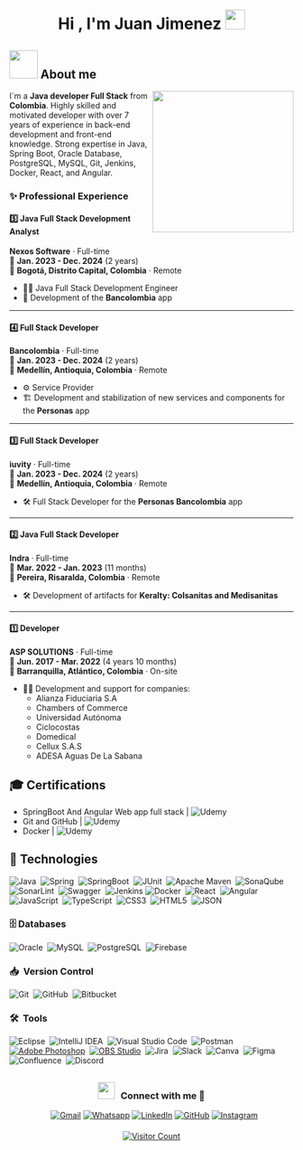 <h1 align="center"><b>Hi , I'm Juan Jimenez </b><img src="https://media.giphy.com/media/hvRJCLFzcasrR4ia7z/giphy.gif" width="35"></h1>

## <picture><img src = "https://github.com/7oSkaaa/7oSkaaa/blob/main/Images/about_me.gif?raw=true" width = 50px></picture> About me

<picture> <img align="right" src="https://github.com/7oSkaaa/7oSkaaa/blob/main/Images/Right_Side.gif?raw=true" width = 250px></picture>
I´m a **Java developer Full Stack** from **Colombia**. Highly skilled and motivated developer with over 7 years of experience in back-end development and front-end knowledge. Strong expertise in Java, Spring Boot, Oracle Database, PostgreSQL, MySQL, Git, Jenkins, Docker, React, and Angular.

### ✨ **Professional Experience**

#### 5️⃣ **Java Full Stack Development Analyst**
**Nexos Software** · Full-time  
📅 **Jan. 2023 - Dec. 2024** (2 years)  
📍 **Bogotá, Distrito Capital, Colombia** · Remote  

- 🧑‍💻 Java Full Stack Development Engineer
- 📲 Development of the **Bancolombia** app

---

#### 4️⃣ **Full Stack Developer**
**Bancolombia** · Full-time  
📅 **Jan. 2023 - Dec. 2024** (2 years)  
📍 **Medellín, Antioquia, Colombia** · Remote  

- ⚙️ Service Provider
- 🏗️ Development and stabilization of new services and components for the **Personas** app

---

#### 3️⃣ **Full Stack Developer**
**iuvity** · Full-time  
📅 **Jan. 2023 - Dec. 2024** (2 years)  
📍 **Medellín, Antioquia, Colombia** · Remote  

- 🛠️ Full Stack Developer for the **Personas Bancolombia** app

---

#### 2️⃣ **Java Full Stack Developer**
**Indra** · Full-time  
📅 **Mar. 2022 - Jan. 2023** (11 months)  
📍 **Pereira, Risaralda, Colombia** · Remote  

- 🛠️ Development of artifacts for **Keralty: Colsanitas and Medisanitas**

---

#### 1️⃣ **Developer**
**ASP SOLUTIONS** · Full-time  
📅 **Jun. 2017 - Mar. 2022** (4 years 10 months)  
📍 **Barranquilla, Atlántico, Colombia** · On-site  

- 👨‍💻 Development and support for companies:
  - Alianza Fiduciaria S.A
  - Chambers of Commerce
  - Universidad Autónoma
  - Ciclocostas
  - Domedical
  - Cellux S.A.S
  - ADESA Aguas De La Sabana

## 	🎓 Certifications
- SpringBoot And Angular Web app full stack | ![Udemy](https://img.shields.io/badge/Udemy-8c37db?style=for-the-badge&logo=Udemy&logoColor=white)&nbsp;
- Git and GitHub | ![Udemy](https://img.shields.io/badge/Udemy-8c37db?style=for-the-badge&logo=Udemy&logoColor=white)&nbsp;
- Docker | ![Udemy](https://img.shields.io/badge/Udemy-8c37db?style=for-the-badge&logo=Udemy&logoColor=white)&nbsp;

## :rocket: Technologies
![Java](https://img.shields.io/badge/java-%23ED8B00.svg?style=for-the-badge&logo=java&logoColor=white)&nbsp;
![Spring](https://img.shields.io/badge/spring-%236DB33F.svg?style=for-the-badge&logo=spring&logoColor=white)&nbsp;
![SpringBoot](https://img.shields.io/badge/spring%20boot-6DB33F.svg?style=for-the-badge&logo=springboot&logoColor=white)&nbsp;
![JUnit](https://img.shields.io/badge/junit-25A162.svg?style=for-the-badge&logo=junit5&logoColor=white)&nbsp;
![Apache Maven](https://img.shields.io/badge/Apache%20Maven-C71A36?style=for-the-badge&logo=Apache%20Maven&logoColor=white)&nbsp;
![SonaQube](https://img.shields.io/badge/SonarQube-CB2029?style=for-the-badge&logo=SonarQube&logoColor=white)&nbsp;
![SonarLint](https://img.shields.io/badge/SonarLint-CB2029?style=for-the-badge&logo=SONARLINT&logoColor=white)&nbsp;
![Swagger](https://img.shields.io/badge/-Swagger-%23Clojure?style=for-the-badge&logo=swagger&logoColor=white)&nbsp;
![Jenkins](https://img.shields.io/badge/jenkins-%232C5263.svg?style=for-the-badge&logo=jenkins&logoColor=white)
![Docker](https://img.shields.io/badge/Docker-2CA5E0?style=for-the-badge&logo=docker&logoColor=white)&nbsp;
![React](https://img.shields.io/badge/react-%2320232a.svg?style=for-the-badge&logo=react&logoColor=%2361DAFB)&nbsp;
![Angular](https://img.shields.io/badge/angular%20-%23DD0031.svg?&style=for-the-badge&logo=angular&logoColor=white&labelColor=101010)&nbsp;
![JavaScript](https://img.shields.io/badge/javascript-%23323330.svg?style=for-the-badge&logo=javascript&logoColor=%23F7DF1E)&nbsp;
![TypeScript](https://img.shields.io/badge/TypeScript-blue?style=for-the-badge&logo=TypeScript&logoColor=white)&nbsp;
![CSS3](https://img.shields.io/badge/CSS%20-%231572B6.svg?style=for-the-badge&logo=css3&logoColor=white)&nbsp;
![HTML5](https://img.shields.io/badge/html5-%23E34F26.svg?style=for-the-badge&logo=html5&logoColor=white)&nbsp;
![JSON](https://img.shields.io/badge/json-5E5C5C?style=for-the-badge&logo=json&logoColor=white)&nbsp;



### 🗄️ Databases
![Oracle](https://img.shields.io/badge/Oracle-C71A36?style=for-the-badge&logoColor=white)&nbsp;
![MySQL](https://img.shields.io/badge/MySQL-00000F?style=for-the-badge&logo=mysql&logoColor=white)&nbsp;
![PostgreSQL](https://img.shields.io/badge/-PostgresSQL-blue?style=for-the-badge&logo=PostgreSQL&logoColor=white)&nbsp;
![Firebase](https://img.shields.io/badge/firebase-ffca28?style=for-the-badge&logo=firebase&logoColor=black)&nbsp;


### 📥 &nbsp;Version Control
![Git](https://img.shields.io/badge/git-%23F05033.svg?style=for-the-badge&logo=git&logoColor=white)&nbsp;
![GitHub](https://img.shields.io/badge/github-%23121011.svg?style=for-the-badge&logo=github&logoColor=white)&nbsp;
![Bitbucket](https://img.shields.io/badge/bitbucket-%230047B3.svg?style=for-the-badge&logo=bitbucket&logoColor=white)&nbsp;


### 🛠️ &nbsp;Tools 
![Eclipse](https://img.shields.io/badge/Eclipse-FE7A16.svg?style=for-the-badge&logo=Eclipse&logoColor=white)&nbsp;
![IntelliJ IDEA](https://img.shields.io/badge/IntelliJ%20IDEA-f000a8?style=for-the-badge&logo=intellijidea&logoColor=white)&nbsp;
![Visual Studio Code](https://img.shields.io/badge/Visual%20Studio%20Code-0078d7.svg?style=for-the-badge&logo=visual-studio-code&logoColor=white)&nbsp;
![Postman](https://img.shields.io/badge/Postman-FF6C37?style=for-the-badge&logo=postman&logoColor=white)&nbsp;
[![Adobe Photoshop](https://img.shields.io/badge/adobe%20photoshop%20-%2331A8FF.svg?&style=for-the-badge&logo=adobe%20photoshop&logoColor=white&labelColor=101010)](#)&nbsp;
[![OBS Studio](https://img.shields.io/badge/obs%20studio%20-%2331A8FF.svg?&style=for-the-badge&logo=obs%20studio&logoColor=white&labelColor=101010)](#)&nbsp;
![Jira](https://img.shields.io/badge/jira-%230A0FFF.svg?style=for-the-badge&logo=jira&logoColor=white)&nbsp;
![Slack](https://img.shields.io/badge/Slack-4A154B?style=for-the-badge&logo=slack&logoColor=white)&nbsp;
![Canva](https://img.shields.io/badge/Canva-%2300C4CC.svg?style=for-the-badge&logo=Canva&logoColor=white)&nbsp;
![Figma](https://img.shields.io/badge/figma-%23F24E1E.svg?style=for-the-badge&logo=figma&logoColor=white)&nbsp;
![Confluence](https://img.shields.io/badge/confluence-%23172BF4.svg?style=for-the-badge&logo=confluence&logoColor=white)&nbsp;
![Discord](https://img.shields.io/badge/Discord-4A154B?style=for-the-badge&logo=Discord&logoColor=white)&nbsp;

## <h3 align="center" > <img src="https://media.giphy.com/media/iY8CRBdQXODJSCERIr/giphy.gif" width="30" height="30" style="margin-right: 10px;">Connect with me 🤝 </h3>

<p align="center">
<div align="center" class="icons-social" style="margin-left: 10px;">
	<a href="mailto:juanjiimenez8@gmail.com"><img img src="https://img.shields.io/badge/gmail-%23EA4335.svg?style=plastic&logo=gmail&logoColor=white" target="_blank" alt="Gmail"/></a>
	<a href="https://wa.me/573004938018"><img src="https://img.shields.io/badge/whatsapp-%2325D366.svg?style=plastic&logo=whatsapp&logoColor=white" target="_blank" alt="Whatsapp"/></a>
	<a href="https://www.linkedin.com/in/ijuanjimenez19/"><img src="https://img.shields.io/badge/linkedin-%230A66C2.svg?style=plastic&logo=linkedin&logoColor=white" target="_blank" alt="LinkedIn"/></a>
    <a href="https://github.com/juanjimenezy"><img src="https://img.shields.io/badge/github-%23181717.svg?style=plastic&logo=github&logoColor=white" target="_blank" alt="GitHub"/></a>
	<a href="https://www.instagram.com/juanjimenezy19/"><img src="https://img.shields.io/badge/instagram-%23E4405F.svg?style=plastic&logo=instagram&logoColor=white" target="_blank" alt="Instagram"/></a>
</div>
</p>


<div align="center" style="margin-top: 20px;">
	<a href="https://hits.seeyoufarm.com" target="_blank">
		<img src="https://hits.seeyoufarm.com/api/count/incr/badge.svg?url=https%3A%2F%2Fgithub.com%2Fjuanjimenezy%2Fhoja_de_vida&count_bg=%2379C83D&title_bg=%23555555&icon=&icon_color=%23E7E7E7&title=visits&edge_flat=false" alt="Visitor Count" />
	</a>
</div>
